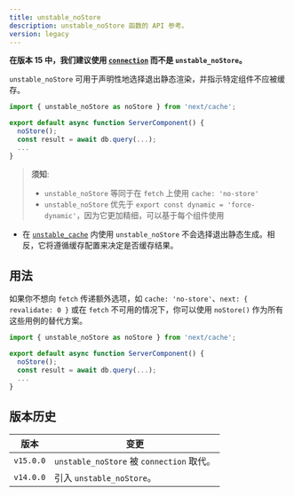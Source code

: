 ```yaml
---
title: unstable_noStore
description: unstable_noStore 函数的 API 参考。
version: legacy
---
```


**在版本 15 中，我们建议使用 [`connection`](/docs/nextjs-cn/app/api-reference/functions/connection) 而不是 `unstable_noStore`。**

`unstable_noStore` 可用于声明性地选择退出静态渲染，并指示特定组件不应被缓存。

```jsx
import { unstable_noStore as noStore } from 'next/cache';

export default async function ServerComponent() {
  noStore();
  const result = await db.query(...);
  ...
}
```

> **须知**:
>
> - `unstable_noStore` 等同于在 `fetch` 上使用 `cache: 'no-store'`
> - `unstable_noStore` 优先于 `export const dynamic = 'force-dynamic'`，因为它更加精细，可以基于每个组件使用

- 在 [`unstable_cache`](/docs/nextjs-cn/app/api-reference/functions/unstable_cache) 内使用 `unstable_noStore` 不会选择退出静态生成。相反，它将遵循缓存配置来决定是否缓存结果。

## 用法

如果你不想向 `fetch` 传递额外选项，如 `cache: 'no-store'`、`next: { revalidate: 0 }` 或在 `fetch` 不可用的情况下，你可以使用 `noStore()` 作为所有这些用例的替代方案。

```jsx
import { unstable_noStore as noStore } from 'next/cache';

export default async function ServerComponent() {
  noStore();
  const result = await db.query(...);
  ...
}
```

## 版本历史

| 版本      | 变更                                      |
| --------- | ----------------------------------------- |
| `v15.0.0` | `unstable_noStore` 被 `connection` 取代。 |
| `v14.0.0` | 引入 `unstable_noStore`。                 |
